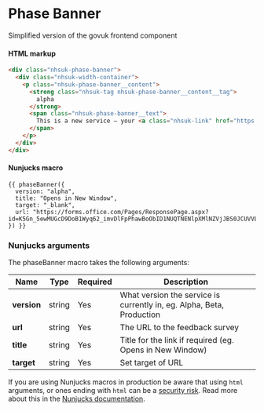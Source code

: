 # Phase Banner

Simplified version of the govuk frontend component

#### HTML markup

```html
<div class="nhsuk-phase-banner">
  <div class="nhsuk-width-container">
    <p class="nhsuk-phase-banner__content">
      <strong class="nhsuk-tag nhsuk-phase-banner__content__tag">
        alpha
      </strong>
      <span class="nhsuk-phase-banner__text">
        This is a new service – your <a class="nhsuk-link" href="https://forms.office.com/Pages/ResponsePage.aspx?id=K5Gn_5ewMUGcD9DoB1Wyq62_imvDlFpPhawBoObID1NUQTNENlpXMlNZVjJBS0JCUVVLUlQxSkJVUyQlQCN0PWcu" target="_blank" title="Opens in New Window">feedback</a> will help us to improve it.
      </span>
    </p>
  </div>
</div>
```

#### Nunjucks macro

```
{{ phaseBanner({
  version: "alpha",
  title: "Opens in New Window",
  target: "_blank",
  url: "https://forms.office.com/Pages/ResponsePage.aspx?id=K5Gn_5ewMUGcD9DoB1Wyq62_imvDlFpPhawBoObID1NUQTNENlpXMlNZVjJBS0JCUVVLUlQxSkJVUyQlQCN0PWcu"
}) }}
```

### Nunjucks arguments

The phaseBanner macro takes the following arguments:

| Name                       | Type     | Required  | Description  |
| ---------------------------|----------|-----------|--------------|
| **version**                | string   | Yes       | What version the service is currently in, eg. Alpha, Beta, Production
| **url**                    | string   | Yes       | The URL to the feedback survey
| **title**                  | string   | Yes       | Title for the link if required (eg. Opens in New Window)
| **target**                 | string   | Yes       | Set target of URL


If you are using Nunjucks macros in production be aware that using `html` arguments, or ones ending with `html` can be a [security risk](https://developer.mozilla.org/en-US/docs/Glossary/Cross-site_scripting). Read more about this in the [Nunjucks documentation](https://mozilla.github.io/nunjucks/api.html#user-defined-templates-warning).
